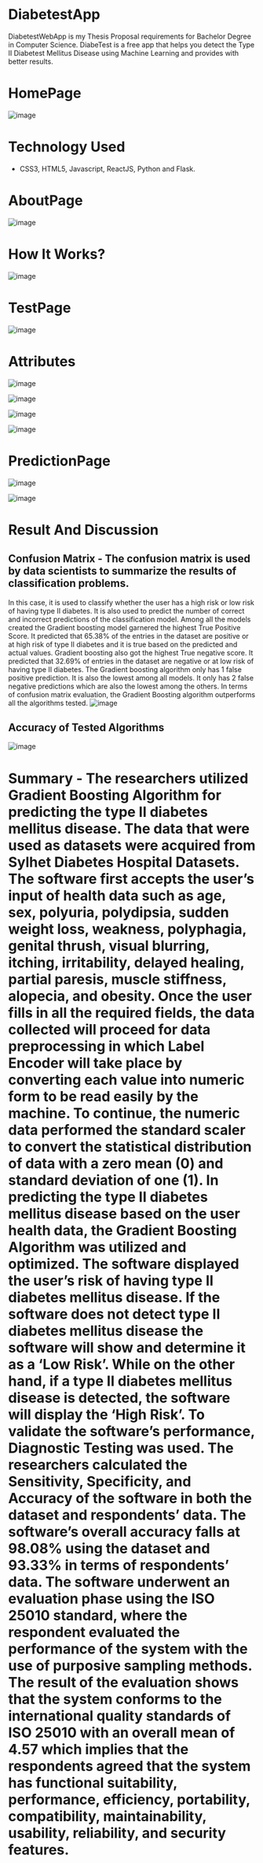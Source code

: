 # DiabetestApp
DiabetestWebApp is my Thesis Proposal requirements for Bachelor Degree in Computer Science. DiabeTest is a free app that helps you detect the Type II Diabetest Mellitus Disease
using Machine Learning and provides with better results.

# HomePage
![image](https://user-images.githubusercontent.com/80078725/229262603-c4f98c19-5c5d-4419-89a0-d11d51429cba.png)

# Technology Used
* CSS3, HTML5, Javascript, ReactJS, Python and Flask.


# AboutPage
![image](https://user-images.githubusercontent.com/80078725/229262658-c05b69f9-b0dc-49c2-8f3b-d06b820b19f7.png)

# How It Works?
![image](https://user-images.githubusercontent.com/80078725/229262676-7a027366-afce-4711-920a-8689a2133122.png)

# TestPage
![image](https://user-images.githubusercontent.com/80078725/229262704-ca44c191-b7ec-4a56-976e-60898057d469.png)

# Attributes
![image](https://user-images.githubusercontent.com/80078725/229262723-2a66abed-57d9-4bbf-ac5e-5286c8c36de9.png)

![image](https://user-images.githubusercontent.com/80078725/229262749-86c5a9ee-515f-412c-96b3-8cd81691943d.png)

![image](https://user-images.githubusercontent.com/80078725/229262758-892d2b80-b903-470f-9eef-a94b57049722.png)

![image](https://user-images.githubusercontent.com/80078725/229262771-0e91324d-1b66-495b-8a64-aca402e9ea64.png)

# PredictionPage
![image](https://user-images.githubusercontent.com/80078725/229262784-f32f337f-ae83-42d8-a679-4c68d96dcbcc.png)

![image](https://user-images.githubusercontent.com/80078725/229262800-64345857-310a-475c-aaa7-f0816010ef0d.png)



# Result And Discussion
## Confusion Matrix - The confusion matrix is used by data scientists to summarize the results of classification problems. 
In this case, it is used to classify whether the user has a high risk or low risk of having type II diabetes. It is also used to predict the number of correct and incorrect predictions of the classification model. 
Among all the models created the Gradient boosting model garnered the highest True Positive Score. It predicted that 65.38% of the entries in the dataset are positive or at high risk of type II diabetes and it is true based on the predicted and actual values. 
Gradient boosting also got the highest True negative score. It predicted that 32.69% of entries in the dataset are negative or at low risk of having type II diabetes. The Gradient boosting algorithm only has 1 false positive prediction. 
It is also the lowest among all models. It only has 2 false negative predictions which are also the lowest among the others. In terms of confusion matrix evaluation, the Gradient Boosting algorithm outperforms all the algorithms tested. 
![image](https://user-images.githubusercontent.com/80078725/229262877-000a8ebf-4d0c-442e-b4c2-b31f23aa0d17.png)

## Accuracy of Tested Algorithms
![image](https://user-images.githubusercontent.com/80078725/229262972-09a42080-80b8-4f42-9d21-ab65cd59df0f.png)


# Summary - The researchers utilized Gradient Boosting Algorithm for predicting the type II diabetes mellitus disease. The data that were used as datasets were acquired from Sylhet Diabetes Hospital Datasets. The software first accepts the user’s input of health data such as age, sex, polyuria, polydipsia, sudden weight loss, weakness, polyphagia, genital thrush, visual blurring, itching, irritability, delayed healing, partial paresis, muscle stiffness, alopecia, and obesity. Once the user fills in all the required fields, the data collected will proceed for data preprocessing in which Label Encoder will take place by converting each value into numeric form to be read easily by the machine. To continue, the numeric data performed the standard scaler to convert the statistical distribution of data with a zero mean (0) and standard deviation of one (1). In predicting the type II diabetes mellitus disease based on the user health data, the Gradient Boosting Algorithm was utilized and optimized. The software displayed the user’s risk of having type II diabetes mellitus disease. If the software does not detect type II diabetes mellitus disease the software will show and determine it as a ‘Low Risk’. While on the other hand, if a type II diabetes mellitus disease is detected, the software will display the ‘High Risk’. To validate the software’s performance, Diagnostic Testing was used. The researchers calculated the Sensitivity, Specificity, and Accuracy of the software in both the dataset and respondents’ data. The software’s overall accuracy falls at 98.08% using the dataset and 93.33% in terms of respondents’ data. The software underwent an evaluation phase using the ISO 25010 standard, where the respondent evaluated the performance of the system with the use of purposive sampling methods. The result of the evaluation shows that the system conforms to the international quality standards of ISO 25010 with an overall mean of 4.57 which implies that the respondents agreed that the system has functional suitability, performance, efficiency, portability, compatibility, maintainability, usability, reliability, and security features.


        
